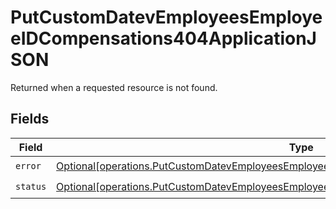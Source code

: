 # PutCustomDatevEmployeesEmployeeIDCompensations404ApplicationJSON

Returned when a requested resource is not found.


## Fields

| Field                                                                                                                                                                                                | Type                                                                                                                                                                                                 | Required                                                                                                                                                                                             | Description                                                                                                                                                                                          |
| ---------------------------------------------------------------------------------------------------------------------------------------------------------------------------------------------------- | ---------------------------------------------------------------------------------------------------------------------------------------------------------------------------------------------------- | ---------------------------------------------------------------------------------------------------------------------------------------------------------------------------------------------------- | ---------------------------------------------------------------------------------------------------------------------------------------------------------------------------------------------------- |
| `error`                                                                                                                                                                                              | [Optional[operations.PutCustomDatevEmployeesEmployeeIDCompensations404ApplicationJSONError]](undefined/models/operations/putcustomdatevemployeesemployeeidcompensations404applicationjsonerror.md)   | :heavy_check_mark:                                                                                                                                                                                   | N/A                                                                                                                                                                                                  |
| `status`                                                                                                                                                                                             | [Optional[operations.PutCustomDatevEmployeesEmployeeIDCompensations404ApplicationJSONStatus]](undefined/models/operations/putcustomdatevemployeesemployeeidcompensations404applicationjsonstatus.md) | :heavy_check_mark:                                                                                                                                                                                   | N/A                                                                                                                                                                                                  |